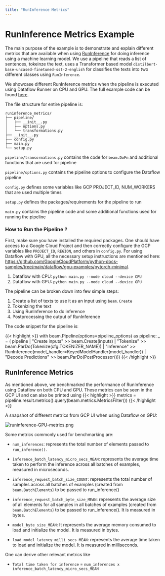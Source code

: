 ```yaml
---
title: "RunInference Metrics"
---
```

<!--
Licensed under the Apache License, Version 2.0 (the "License");
you may not use this file except in compliance with the License.
You may obtain a copy of the License at

http://www.apache.org/licenses/LICENSE-2.0

Unless required by applicable law or agreed to in writing, software
distributed under the License is distributed on an "AS IS" BASIS,
WITHOUT WARRANTIES OR CONDITIONS OF ANY KIND, either express or implied.
See the License for the specific language governing permissions and
limitations under the License.
-->

# RunInference Metrics Example

The main purpose of the example is to demonstrate and explain different metrics that are available when using [RunInference](https://beam.apache.org/documentation/transforms/python/elementwise/runinference/) for doing inference using a machine learning model. We use a pipeline that reads a list of sentences, tokeinze the text, uses a Transformer based model `distilbert-base-uncased-finetuned-sst-2-english` for classifies the texts into two different classes using `RunInference`.

We showcase different RunInference metrics when the pipeline is executed using Dataflow Runner on CPU and GPU. The full example code can be found [here](https://github.com/apache/beam/tree/master/sdks/python/apache_beam/examples/inference/runinference_metrics/).


The file structure for entire pipeline is:

    runinference_metrics/
    ├── pipeline/
    │   ├── __init__.py
    │   ├── options.py
    │   └── transformations.py
    ├── __init__.py
    ├── config.py
    ├── main.py
    └── setup.py

`pipeline/transormations.py` contains the code for `beam.DoFn` and additional functions that are used for pipeline

`pipeline/options.py` contains the pipeline options to configure the Dataflow pipeline

`config.py` defines some variables like GCP PROJECT_ID, NUM_WORKERS that are used multiple times

`setup.py` defines the packages/requirements for the pipeline to run

`main.py` contains the pipeline code and some additional functions used for running the pipeline


### How to Run the Pipeline ?
First, make sure you have installed the required packages. One should have access to a Google Cloud Project and then correctly configure the GCP variables like `PROJECT_ID`, `REGION`, and others in `config.py`. For using Dataflow with GPU, all the necessary setup instructions are mentioned here: https://github.com/GoogleCloudPlatform/python-docs-samples/tree/main/dataflow/gpu-examples/pytorch-minimal.


1. Dataflow with CPU: `python main.py --mode cloud --device CPU`
2. Dataflow with GPU: `python main.py --mode cloud --device GPU`

The pipeline can be broken down into few simple steps:
1. Create a list of texts to use it as an input using `beam.Create`
2. Tokenizing the text
3. Using RunInference to do inference
4. Postprocessing the output of RunInference

The code snippet for the pipeline is:

{{< highlight >}}
  with beam.Pipeline(options=pipeline_options) as pipeline:
    _ = (
        pipeline
        | "Create inputs" >> beam.Create(inputs)
        | "Tokenize" >> beam.ParDo(Tokenize(cfg.TOKENIZER_NAME))
        | "Inference" >>
        RunInference(model_handler=KeyedModelHandler(model_handler))
        | "Decode Predictions" >> beam.ParDo(PostProcessor()))
{{< /highlight >}}


## RunInference Metrics

As mentioned above, we benchmarked the performance of RunInference using Dataflow on both CPU and GPU. These metrics can be seen in the GCP UI and can also be printed using
{{< highlight >}}
metrics = pipeline.result.metrics().query(beam.metrics.MetricsFilter())
{{< /highlight >}}


A snapshot of different metrics from GCP UI when using Dataflow on GPU:

  ![runinference-GPU-metrics.png](https://drive.google.com/uc?id=1YIwrFXa3XNxzQWAgm_MiEXaSFymcACmV)

Some metrics commonly used for benchmarking are:

* `num_inferences`: represents the total number of elements passed to `run_inference()`.

* `inference_batch_latency_micro_secs_MEAN`: represents the average time taken to perform the inference across all batches of examples, measured in microseconds.

* `inference_request_batch_size_COUNT`: represents the total number of samples across all batches of examples (created from `beam.BatchElements`) to be passed to run_inference()

* `inference_request_batch_byte_size_MEAN`: represents the average size of all elements for all samples in all batches of examples (created from `beam.BatchElements`) to be passed to run_inference(). It is measured in bytes.

* `model_byte_size_MEAN`: It represents the average memory consumed to load and initialize the model. It is measured in bytes.

* `load_model_latency_milli_secs_MEAN`: represents the average time taken to load and initialize the model. It is measured in milliseconds.

One can derive other relevant metrics like
* `Total time taken for inference` = `num_inferences x inference_batch_latency_micro_secs_MEAN`

